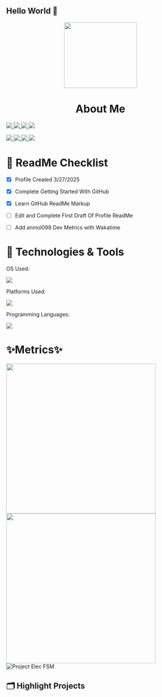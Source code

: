 ## Hello World 👋
<p align="center"> <img src="https://i.gifer.com/origin/f9/f96dbc47ab782dd9970b973046c3adee_w200.gif" height="175x" width="195px"/></p>
<h1 align="center"><b>About Me</b></h1>
<p align="left">

  <a href="https://github.com/Ru3n2013">
    <img src="https://img.shields.io/github/followers/Ru3n2013?style=social"/>
  </a>

  <a href="https://github.com/Ru3n2013">
    <img src="https://img.shields.io/github/stars/Ru3n2013/Ru3n2013?style=social"/>
  </a>
  
  <a href="https://github.com/Ru3n2013">
    <img src="https://img.shields.io/github/forks/Ru3n2013/Ru3n2013?style=social"/>
  </a>

  <a href="https://github.com/Ru3n2013">
    <img src="https://img.shields.io/github/watchers/Ru3n2013/Ru3n2013?style=social"/>
  </a> 
</p> 
<p align="left">
  <a href="https://github.com/Ru3n2013">
    <img src="https://img.shields.io/github/repo-size/Ru3n2013/Ru3n2013?style=social"/>
  </a>

  <a href="https://github.com/Ru3n2013">
    <img src="https://img.shields.io/github/languages/count/Ru3n2013/Ru3n2013?style=social"/>
  </a>

  <a href="https://github.com/Ru3n2013">
    <img src="https://img.shields.io/github/languages/top/Ru3n2013/Ru3n2013?style=social"/>
  </a>

  <a href="https://github.com/Ru3n2013">
    <img src="https://img.shields.io/github/last-commit/Ru3n2013/Ru3n2013?color=green&style=plastic"/>
  </a>
</p>
<h1>📜 ReadMe Checklist</h1>

- [x] Profile Created 3/27/2025
- [x] Complete Getting Started With GitHub
- [x] Learn GitHub ReadMe Markup
- [ ] Edit and Complete First Draft Of Profile ReadMe
- [ ] Add anmol098 Dev Metrics with Wakatime


<h1>
🔧 Technologies & Tools </h1>

OS Used:
<p align="left">
  <a href="https://skillicons.dev">
    <img src="https://skillicons.dev/icons?i=windows,linux,ubuntu,apple" />
  </a>
</p>

Platforms Used:
<p align="left">
  <a href="https://skillicons.dev">
    <img src="https://skillicons.dev/icons?i=ae,androidstudio,blender,discord,flutter,idea,ai,ps,powershell,visualstudio,vscode,wordpress" />
  </a>
</p>

Programming Languages:
<p align="left">
  <a href="https://skillicons.dev">
    <img src="https://skillicons.dev/icons?i=java,css,py,html,php,js,kotlin,mysql," />
  </a>
</p>
<h1>✨Metrics✨</h1>

<img src="https://wakatime.com/share/@6f0072d6-46ed-45de-85b4-7003bdc1dbbc/e256594a-8d72-4ae0-a36e-581ba1407574.svg" width="400px" height="400px" align="left"/>
<img src="https://wakatime.com/share/@6f0072d6-46ed-45de-85b4-7003bdc1dbbc/38772343-6bf3-4a60-bc0b-dde427c638d3.svg" width="400px" height="400px"/>
<img src="https://wakatime.com/badge/user/6f0072d6-46ed-45de-85b4-7003bdc1dbbc/project/b245791f-830c-4838-9ad0-e76275880fb6.svg" alt="Project Elec FSM"/>

## 🗂️ Highlight Projects



<!--
**Ru3n2013/Ru3n2013** is a ✨ _special_ ✨ repository because its `README.md` (this file) appears on your GitHub profile.

Here are some ideas to get you started:

- 🔭 I’m currently working on ...
- 🌱 I’m currently learning ...
- 👯 I’m looking to collaborate on ...
- 🤔 I’m looking for help with ...
- 💬 Ask me about ...
- 📫 How to reach me: ...
- 😄 Pronouns: ...
- ⚡ Fun fact: ...
-->

